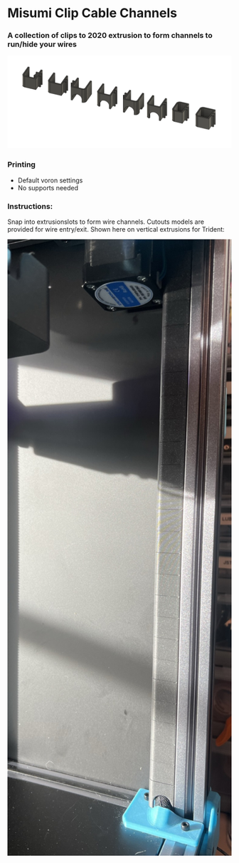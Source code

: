 # Misumi Clip Cable Channels
 ### A collection of clips to 2020 extrusion to form channels to run/hide your wires 

<img src="./Images/Misumi Clip Channels.png" width=1000>

### Printing
  * Default voron settings
  * No supports needed

### Instructions:
 
Snap into extrusionslots to form wire channels. Cutouts models are provided for wire entry/exit. Shown here on vertical extrusions for Trident:

<img src="./Images/channel-installed.jpg" width=600>
